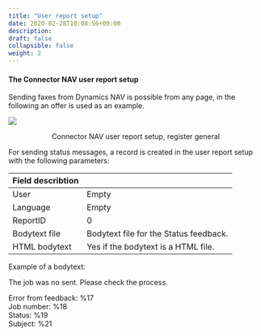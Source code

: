 ```yaml
---
title: "User report setup"
date: 2020-02-28T10:08:56+09:00
description: 
draft: false
collapsible: false
weight: 2
---
```


#### The Connector NAV user report setup

Sending faxes from Dynamics NAV is possible from any page, in the following an offer is used as an example.

![](/images/connectornav/status/ben_ber_einr.png)<center>Connector NAV user report setup, register general</center>

For sending status messages, a record is created in the user report setup with the following parameters:

|Field describtion | |
|---|---|
| User          | Empty                                  |
| Language      | Empty                                  |
| ReportID      | 0                                      |
| Bodytext file | Bodytext file for the Status feedback. |
| HTML bodytext | Yes if the bodytext is a HTML file.    |

Example of a bodytext:

The job was no sent. Please check the process.

Error from feedback: %17  
Job number: %18  
Status: %19  
Subject: %21